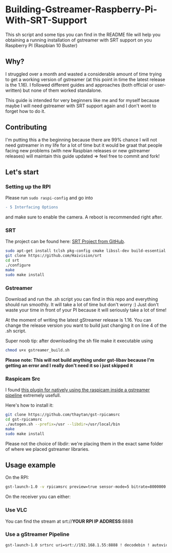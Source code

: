 # Building-Gstreamer-Raspberry-Pi-With-SRT-Support
This sh script and some tips you can find in the README file will help you obtaining a running installation of gstreamer with SRT support on you Raspberry PI (Raspbian 10 Buster)

## Why?
I struggled over a month and wasted a considerable amount of time trying to get a working version of gstreamer (at this point in time the latest release is the 1.16). I followed different guides and approaches (both official or user-written) but none of them worked standalone. 

This guide is intended for very beginners like me and for myself because maybe I will need gstreamer with SRT support again and I don't wont to forget how to do it.

## Contributing
I'm putting this a the beginning because there are 99% chance I will not need gstreamer in my life for a lot of time but it would be graat that people facing new problems (with new Raspbian releases or new gstreamer releases) will maintain this guide updated => feel free to commit and fork!

## Let's start

### Setting up the RPI
Please run `sudo raspi-config` and go into 
```diff
- 5 Interfacing Options
```
and make sure to enable the camera. A reboot is recommended right after.

### SRT 
The project can be found here: [SRT Project from GitHub](https://github.com/Haivision/srt).
```bash
sudo apt-get install tclsh pkg-config cmake libssl-dev build-essential
git clone https://github.com/Haivision/srt
cd srt
./configure
make
sudo make install
```

### Gstreamer
Download and run the .sh script you can find in this repo and everything should run smoothly. It will take a lot of time but don't worry :) Just don't waste your time in front of your PI because it will seriously take a lot of time!

At the moment of writing the latest gStreamer release is 1.16. You can change the release version you want to build just changing it on line 4 of the .sh script.

Super noob tip: after downloading the sh file make it executable using
```bash
chmod u+x gstreamer_build.sh
```
**Please note: This will not build anything under gst-libav because I'm getting an error and I really don't need it so i just skipped it**

### Raspicam Src
I found [this plugin for natively using the raspicam inside a gstreamer pipeline](https://github.com/thaytan/gst-rpicamsrc) extremely usefull.

Here's how to install it:
```bash
git clone https://github.com/thaytan/gst-rpicamsrc
cd gst-rpicamsrc
./autogen.sh --prefix=/usr --libdir=/usr/local/bin
make
sudo make install
```
Please not the choice of libdir: we're placing them in the exact same folder of where we placed gstreamer libraries.

## Usage example
On the RPI:
```bash
gst-launch-1.0 -v rpicamsrc preview=true sensor-mode=5 bitrate=8000000! video/x-h264,width=1640,height=922,framerate=40/1 ! mpegtsmux ! srtsink uri=srt://:8888
```
On the receiver you can either:
### Use VLC
You can find the stream at srt://**YOUR RPI IP ADDRESS**:8888
### Use a gStreamer Pipeline
```bash
gst-launch-1.0 srtsrc uri=srt://192.168.1.55:8888 ! decodebin ! autovideosink sync=false
``` 
